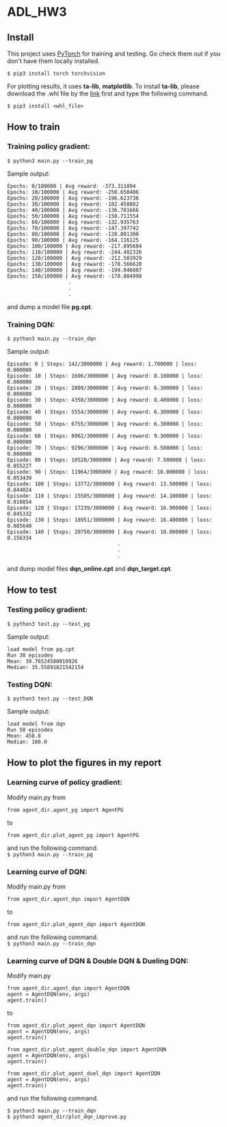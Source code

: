 # ADL_HW3

## Install
This project uses [PyTorch](https://pytorch.org/) for training and testing. Go check them out if you don't have them locally installed.

``$ pip3 install torch torchvision``

For plotting results, it uses **ta-lib**, **matplotlib**.
To install **ta-lib**, please download the .whl file by the [link](https://www.lfd.uci.edu/~gohlke/pythonlibs/#ta-lib) first and type the following command.

``$ pip3 install <whl_file>``

## How to train

### Training policy gradient:  
``$ python3 main.py --train_pg``

Sample output:
```
Epochs: 0/100000 | Avg reward: -373.311894
Epochs: 10/100000 | Avg reward: -250.650406
Epochs: 20/100000 | Avg reward: -196.623736
Epochs: 30/100000 | Avg reward: -182.458882
Epochs: 40/100000 | Avg reward: -136.781666
Epochs: 50/100000 | Avg reward: -150.711554
Epochs: 60/100000 | Avg reward: -132.935763
Epochs: 70/100000 | Avg reward: -147.397742
Epochs: 80/100000 | Avg reward: -128.801300
Epochs: 90/100000 | Avg reward: -164.116125
Epochs: 100/100000 | Avg reward: -217.895684
Epochs: 110/100000 | Avg reward: -244.482326
Epochs: 120/100000 | Avg reward: -212.503929
Epochs: 130/100000 | Avg reward: -178.566620
Epochs: 140/100000 | Avg reward: -199.046087
Epochs: 150/100000 | Avg reward: -178.804998
                    .
                    .
                    .
```
and dump a model file **pg.cpt**.


### Training DQN:
``$ python3 main.py --train_dqn``

Sample output:
```
Episode: 0 | Steps: 142/3000000 | Avg reward: 1.700000 | loss: 0.000000
Episode: 10 | Steps: 1606/3000000 | Avg reward: 8.100000 | loss: 0.000000
Episode: 20 | Steps: 2809/3000000 | Avg reward: 6.300000 | loss: 0.000000
Episode: 30 | Steps: 4350/3000000 | Avg reward: 8.400000 | loss: 0.000000
Episode: 40 | Steps: 5554/3000000 | Avg reward: 6.300000 | loss: 0.000000
Episode: 50 | Steps: 6755/3000000 | Avg reward: 6.300000 | loss: 0.000000
Episode: 60 | Steps: 8062/3000000 | Avg reward: 9.300000 | loss: 0.000000
Episode: 70 | Steps: 9296/3000000 | Avg reward: 6.500000 | loss: 0.000000
Episode: 80 | Steps: 10520/3000000 | Avg reward: 7.500000 | loss: 0.055227
Episode: 90 | Steps: 11964/3000000 | Avg reward: 10.000000 | loss: 0.053439
Episode: 100 | Steps: 13772/3000000 | Avg reward: 13.500000 | loss: 0.044024
Episode: 110 | Steps: 15505/3000000 | Avg reward: 14.100000 | loss: 0.018854
Episode: 120 | Steps: 17239/3000000 | Avg reward: 16.900000 | loss: 0.045332
Episode: 130 | Steps: 18951/3000000 | Avg reward: 16.400000 | loss: 0.085640
Episode: 140 | Steps: 20750/3000000 | Avg reward: 18.000000 | loss: 0.156334
                                    .
                                    .
                                    .
```
and dump model files **dqn_online.cpt** and **dqn_target.cpt**.


## How to test

### Testing policy gradient:
``$ python3 test.py --test_pg``

Sample output:
```
load model from pg.cpt
Run 30 episodes
Mean: 39.76524580010926
Median: 35.55891821542154
```

### Testing DQN:
``$ python3 test.py --test_DQN``

Sample output:
```
load model from dqn
Run 50 episodes
Mean: 458.8
Median: 100.0
```

## How to plot the figures in my report

### Learning curve of policy gradient:
Modify main.py from  
```
from agent_dir.agent_pg import AgentPG
```
to
```
from agent_dir.plot_agent_pg import AgentPG
```
and run the following command.  
``$ python3 main.py --train_pg``

### Learning curve of DQN:
Modify main.py from  
```
from agent_dir.agent_dqn import AgentDQN
```
to
```
from agent_dir.plot_agent_dqn import AgentDQN
```
and run the following command.  
``$ python3 main.py --train_dqn``

### Learning curve of DQN & Double DQN & Dueling DQN:
Modify main.py
```
from agent_dir.agent_dqn import AgentDQN
agent = AgentDQN(env, args)
agent.train()
```
to
```
from agent_dir.plot_agent_dqn import AgentDQN
agent = AgentDQN(env, args)
agent.train()

from agent_dir.plot_agent_double_dqn import AgentDQN
agent = AgentDQN(env, args)
agent.train()

from agent_dir.plot_agent_duel_dqn import AgentDQN
agent = AgentDQN(env, args)
agent.train()
```
and run the following command.  
```
$ python3 main.py --train_dqn
$ python3 agent_dir/plot_dqn_improve.py
```